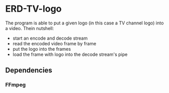 # ERD-TV-logo

The program is able to put a given logo (in this case a TV channel logo) into a video. Thein nutshell:
- start an encode and decode stream
- read the encoded video frame by frame
- put the logo into the frames
- load the frame with logo into the decode stream's pipe

## Dependencies

### FFmpeg